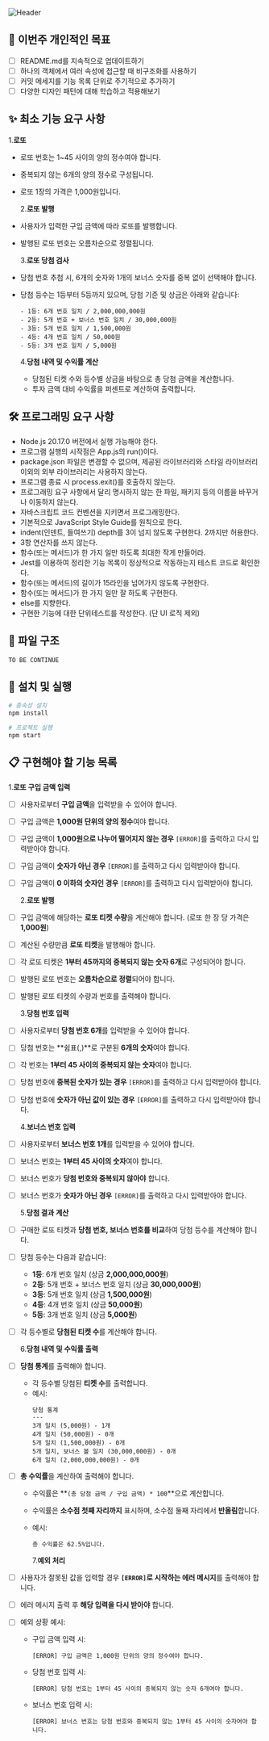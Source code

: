![Header](https://readme-decorate.vercel.app/api/get?type=rectangle&text=%5B3%EC%A3%BC%EC%B0%A8%5D+%EB%A1%9C%EB%98%90&width=1000&height=250&fontSize=32&fontWeight=800&useGradient=true&fontColor=%23fff&backgroundColor=%23c9c9c9&gradientColor1=%23B3CCFF&gradientColor2=%23F2B8FF)

## 🧭 이번주 개인적인 목표

- [ ] README.md를 지속적으로 업데이트하기
- [ ] 하나의 객체에서 여러 속성에 접근할 때 비구조화를 사용하기
- [ ] 커밋 메세지를 기능 목록 단위로 주기적으로 추가하기
- [ ] 다양한 디자인 패턴에 대해 학습하고 적용해보기

## ✨ 최소 기능 요구 사항

1.**로또**

- 로또 번호는 1~45 사이의 양의 정수여야 합니다.
- 중복되지 않는 6개의 양의 정수로 구성됩니다.
- 로또 1장의 가격은 1,000원입니다.

  2.**로또 발행**

- 사용자가 입력한 구입 금액에 따라 로또를 발행합니다.
- 발행된 로또 번호는 오름차순으로 정렬됩니다.

  3.**로또 당첨 검사**

- 당첨 번호 추첨 시, 6개의 숫자와 1개의 보너스 숫자를 중복 없이 선택해야 합니다.
- 당첨 등수는 1등부터 5등까지 있으며, 당첨 기준 및 상금은 아래와 같습니다:

  ```
  - 1등: 6개 번호 일치 / 2,000,000,000원
  - 2등: 5개 번호 + 보너스 번호 일치 / 30,000,000원
  - 3등: 5개 번호 일치 / 1,500,000원
  - 4등: 4개 번호 일치 / 50,000원
  - 5등: 3개 번호 일치 / 5,000원
  ```

  4.**당첨 내역 및 수익률 계산**

  - 당첨된 티켓 수와 등수별 상금을 바탕으로 총 당첨 금액을 계산합니다.
  - 투자 금액 대비 수익률을 퍼센트로 계산하여 출력합니다.

## 🛠 프로그래밍 요구 사항

- Node.js 20.17.0 버전에서 실행 가능해야 한다.
- 프로그램 실행의 시작점은 App.js의 run()이다.
- package.json 파일은 변경할 수 없으며, 제공된 라이브러리와 스타일 라이브러리 이외의 외부 라이브러리는 사용하지 않는다.
- 프로그램 종료 시 process.exit()를 호출하지 않는다.
- 프로그래밍 요구 사항에서 달리 명시하지 않는 한 파일, 패키지 등의 이름을 바꾸거나 이동하지 않는다.
- 자바스크립트 코드 컨벤션을 지키면서 프로그래밍한다.
- 기본적으로 JavaScript Style Guide를 원칙으로 한다.
- indent(인덴트, 들여쓰기) depth를 3이 넘지 않도록 구현한다. 2까지만 허용한다.
- 3항 연산자를 쓰지 않는다.
- 함수(또는 메서드)가 한 가지 일만 하도록 최대한 작게 만들어라.
- Jest를 이용하여 정리한 기능 목록이 정상적으로 작동하는지 테스트 코드로 확인한다.
- 함수(또는 메서드)의 길이가 15라인을 넘어가지 않도록 구현한다.
- 함수(또는 메서드)가 한 가지 일만 잘 하도록 구현한다.
- else를 지향한다.
- 구현한 기능에 대한 단위테스트를 작성한다. (단 UI 로직 제외)

## 📂 파일 구조

```
TO BE CONTINUE
```

## 🚀 설치 및 실행

```bash
# 종속성 설치
npm install

# 프로젝트 실행
npm start
```

## 📋 구현해야 할 기능 목록

1.**로또 구입 금액 입력**

- [ ] 사용자로부터 **구입 금액**을 입력받을 수 있어야 합니다.
- [ ] 구입 금액은 **1,000원 단위의 양의 정수**여야 합니다.
- [ ] 구입 금액이 **1,000원으로 나누어 떨어지지 않는 경우** `[ERROR]`를 출력하고 다시 입력받아야 합니다.
- [ ] 구입 금액이 **숫자가 아닌 경우** `[ERROR]`를 출력하고 다시 입력받아야 합니다.
- [ ] 구입 금액이 **0 이하의 숫자인 경우** `[ERROR]`를 출력하고 다시 입력받아야 합니다.

  2.**로또 발행**

- [ ] 구입 금액에 해당하는 **로또 티켓 수량**을 계산해야 합니다. (로또 한 장 당 가격은 **1,000원**)
- [ ] 계산된 수량만큼 **로또 티켓**을 발행해야 합니다.
- [ ] 각 로또 티켓은 **1부터 45까지의 중복되지 않는 숫자 6개**로 구성되어야 합니다.
- [ ] 발행된 로또 번호는 **오름차순으로 정렬**되어야 합니다.
- [ ] 발행된 로또 티켓의 수량과 번호를 출력해야 합니다.

  3.**당첨 번호 입력**

- [ ] 사용자로부터 **당첨 번호 6개**를 입력받을 수 있어야 합니다.
- [ ] 당첨 번호는 **쉼표(,)**로 구분된 **6개의 숫자**여야 합니다.
- [ ] 각 번호는 **1부터 45 사이의 중복되지 않는 숫자**여야 합니다.
- [ ] 당첨 번호에 **중복된 숫자가 있는 경우** `[ERROR]`를 출력하고 다시 입력받아야 합니다.
- [ ] 당첨 번호에 **숫자가 아닌 값이 있는 경우** `[ERROR]`를 출력하고 다시 입력받아야 합니다.

  4.**보너스 번호 입력**

- [ ] 사용자로부터 **보너스 번호 1개**를 입력받을 수 있어야 합니다.
- [ ] 보너스 번호는 **1부터 45 사이의 숫자**여야 합니다.
- [ ] 보너스 번호가 **당첨 번호와 중복되지 않아야** 합니다.
- [ ] 보너스 번호가 **숫자가 아닌 경우** `[ERROR]`를 출력하고 다시 입력받아야 합니다.

  5.**당첨 결과 계산**

- [ ] 구매한 로또 티켓과 **당첨 번호, 보너스 번호를 비교**하여 당첨 등수를 계산해야 합니다.
- [ ] 당첨 등수는 다음과 같습니다:
  - **1등**: 6개 번호 일치 (상금 **2,000,000,000원**)
  - **2등**: 5개 번호 + 보너스 번호 일치 (상금 **30,000,000원**)
  - **3등**: 5개 번호 일치 (상금 **1,500,000원**)
  - **4등**: 4개 번호 일치 (상금 **50,000원**)
  - **5등**: 3개 번호 일치 (상금 **5,000원**)
- [ ] 각 등수별로 **당첨된 티켓 수**를 계산해야 합니다.

  6.**당첨 내역 및 수익률 출력**

- [ ] **당첨 통계**를 출력해야 합니다.
  - 각 등수별 당첨된 **티켓 수**를 출력합니다.
  - 예시:
    ```
    당첨 통계
    ---
    3개 일치 (5,000원) - 1개
    4개 일치 (50,000원) - 0개
    5개 일치 (1,500,000원) - 0개
    5개 일치, 보너스 볼 일치 (30,000,000원) - 0개
    6개 일치 (2,000,000,000원) - 0개
    ```
- [ ] **총 수익률**을 계산하여 출력해야 합니다.

  - 수익률은 **`(총 당첨 금액 / 구입 금액) * 100`**으로 계산합니다.
  - 수익률은 **소수점 첫째 자리까지** 표시하며, 소수점 둘째 자리에서 **반올림**합니다.
  - 예시:

    ```
    총 수익률은 62.5%입니다.
    ```

    7.**예외 처리**

- [ ] 사용자가 잘못된 값을 입력할 경우 **`[ERROR]`로 시작하는 에러 메시지**를 출력해야 합니다.
- [ ] 에러 메시지 출력 후 **해당 입력을 다시 받아야** 합니다.
- [ ] 예외 상황 예시:
  - 구입 금액 입력 시:
    ```
    [ERROR] 구입 금액은 1,000원 단위의 양의 정수여야 합니다.
    ```
  - 당첨 번호 입력 시:
    ```
    [ERROR] 당첨 번호는 1부터 45 사이의 중복되지 않는 숫자 6개여야 합니다.
    ```
  - 보너스 번호 입력 시:
    ```
    [ERROR] 보너스 번호는 당첨 번호와 중복되지 않는 1부터 45 사이의 숫자여야 합니다.
    ```
